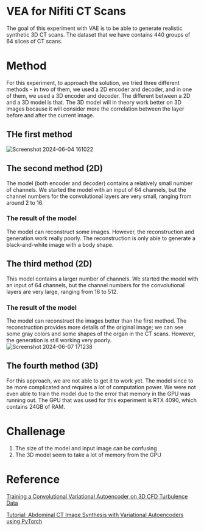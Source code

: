 # VEA for Nifiti CT Scans 
The goal of this experiment with VAE is to be able to generate realistic synthetic 3D CT scans. The dataset that we have contains 440 groups of 64 slices of CT scans. 

# Method 
For this experiment, to approach the solution, we tried three different methods - in two of them, we used a 2D encoder and decoder, and in one of them, we used a 3D encoder and decoder. The different between a 2D and a 3D model is that. The 3D model will in theory work better on 3D images because it will consider more the correlation between the layer before and after the current image. 


## THe first method
![Screenshot 2024-06-04 161022](https://github.com/tan200224/Research_Blog/assets/68765056/3c560b4a-9da1-42e5-b59d-113587b47d58)

## The second method (2D)
The model (both encoder and decoder) contains a relatively small number of channels. We started the model with an input of 64 channels, but the channel numbers for the convolutional layers are very small, ranging from around 2 to 16. 
### The result of the model
The model can reconstruct some images. However, the reconstruction and generation work really poorly. The reconstruction is only able to generate a black-and-white image with a body shape. 

## The third method (2D)
This model contains a larger number of channels. We started the model with an input of 64 channels, but the channel numbers for the convolutional layers are very large, ranging from 16 to 512.
### The result of the model
The model can reconstruct the images better than the first method. The reconstruction provides more details of the original image; we can see some gray colors and some shapes of the organ in the CT scans. However, the generation is still working very poorly.
![Screenshot 2024-06-07 171238](https://github.com/tan200224/Research_Blog/assets/68765056/6581fa00-d7a2-4c9f-92ac-4f8fd9c56bca)

## The fourth method (3D)
For this approach, we are not able to get it to work yet. The model since to be more complicated and requires a lot of computation power. We were not even able to train the model due to the error that memory in the GPU was running out. The GPU that was used for this experiment is RTX 4090, which contains 24GB of RAM. 


# Challenage
1. The size of the model and input image can be confusing
2. The 3D model seem to take a lot of memory from the GPU

# Reference
[Training a Convolutional Variational Autoencoder on 3D CFD Turbulence Data](https://medium.com/@agrija9/training-a-convolutional-variational-autoencoder-on-3d-cfd-turbulence-data-7df8e207a58f)

[Tutorial: Abdominal CT Image Synthesis with Variational Autoencoders using PyTorch](https://medium.com/miccai-educational-initiative/tutorial-abdominal-ct-image-synthesis-with-variational-autoencoders-using-pytorch-933c29bb1c90)
